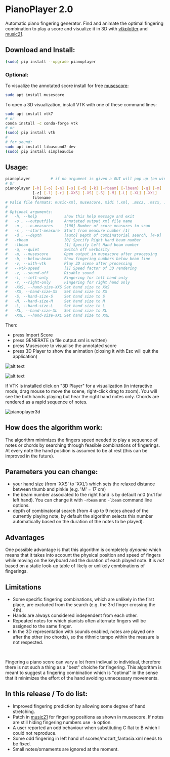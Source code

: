 # PianoPlayer 2.0
Automatic piano fingering generator. 
Find and animate the optimal fingering combination to play a score 
and visualize it in 3D with [vtkplotter](https://github.com/marcomusy/vtkplotter)
and [music21](http://web.mit.edu/music21).<br />

## Download and Install:
```bash
(sudo) pip install --upgrade pianoplayer
```

### Optional:
To visualize the annotated score install for free [musescore](https://musescore.org/it/download):
```bash
sudo apt install musescore
```

To open a 3D visualization, install VTK with one of these command lines:
```bash
sudo apt install vtk7
# or
conda install -c conda-forge vtk
# or 
(sudo) pip install vtk
#
# for sound:
sudo apt install libasound2-dev
(sudo) pip install simpleaudio
```

## Usage: 
```bash
pianoplayer         # if no argument is given a GUI will pop up (on windows try `python pianoplayer`)
# Or
pianoplayer [-h] [-o] [-n] [-s] [-d] [-k] [-rbeam] [-lbeam] [-q] [-m] [-v] [--vtk-speed] 
            [-z] [-l] [-r] [-XXS] [-XS] [-S] [-M] [-L] [-XL] [-XXL]
            filename
# Valid file formats: music-xml, musescore, midi (.xml, .mscz, .mscx, .mid)
#
# Optional arguments:
#   -h, --help            show this help message and exit
#   -o , --outputfile     Annotated output xml file name
#   -n , --n-measures     [100] Number of score measures to scan
#   -s , --start-measure  Start from measure number [1]
#   -d , --depth          [auto] Depth of combinatorial search, [4-9]
#   -rbeam                [0] Specify Right Hand beam number
#   -lbeam                [1] Specify Left Hand beam number
#   -q, --quiet           Switch off verbosity
#   -m, --musescore       Open output in musescore after processing
#   -b, --below-beam      Show fingering numbers below beam line
#   -v, --with-vtk        Play 3D scene after processing
#   --vtk-speed           [1] Speed factor of 3D rendering
#   -z, --sound-off       Disable sound
#   -l, --left-only       Fingering for left hand only
#   -r, --right-only      Fingering for right hand only
#   -XXS, --hand-size-XXS Set hand size to XXS
#   -XS, --hand-size-XS   Set hand size to XS
#   -S, --hand-size-S     Set hand size to S
#   -M, --hand-size-M     Set hand size to M
#   -L, --hand-size-L     Set hand size to L
#   -XL, --hand-size-XL   Set hand size to XL
#   -XXL, --hand-size-XXL Set hand size to XXL
```

Then:<br />
- press Import Score
- press GENERATE (a file output.xml is written)
- press Musescore to visualise the annotated score
- press 3D Player to show the animation (closing it with Esc will quit the application)

![alt text](https://user-images.githubusercontent.com/32848391/31662571-42a05c94-b33f-11e7-9a5e-989fea82ad4c.png)

![alt text](https://user-images.githubusercontent.com/32848391/31663245-a9e23e0c-b341-11e7-9e07-d90d4959521b.png)

If VTK is installed click on "3D Player" for a visualization (in interactive mode, drag mouse 
to move the scene, right-click drag to zoom). You will see the both hands playing but hear the right hand notes only. 
Chords are rendered as a rapid sequence of notes.

![pianoplayer3d](https://user-images.githubusercontent.com/32848391/44957809-b2c09500-aed6-11e8-9dc5-c2e52b632f94.gif)


## How does the algorithm work:
The algorithm minimizes the fingers speed needed to play a sequence of notes or chords by searching 
through feasible combinations of fingerings. 
At every note the hand position is assumed to be at rest (this can be improved in the future). 

## Parameters you can change:
- your hand size (from 'XXS' to 'XXL') which sets the relaxed distance between thumb and pinkie (e.g. 'M' = 17 cm)
- the beam number associated to the right hand is by default nr.0 (nr.1 for left hand). 
You can change it with `-rbeam` and `-lbeam` command line options.
- depth of combinatorial search (from 4 up to 9 notes ahead of the currently playing note, by
default the algorithm selects this number automatically based on the duration of the notes to be played).

## Advantages
One possible advantage is that this algorithm is completely *dynamic* which means that it 
takes into account the physical position and speed of fingers while moving on the keyboard and the duration of each played note. 
It is *not* based on a static look-up table of likely or unlikely combinations of fingerings.

## Limitations
- Some specific fingering combinations, which are unlikely in the first place, are excluded from the 
search (e.g. the 3rd finger crossing the 4th). 
- Hands are always considered independent from each other.
- Repeated notes for which pianists often alternate fingers will be assigned to the same finger.
- In the 3D representation with sounds enabled, notes are played one after the other (no chords), 
so the rithmic tempo within the measure is not respected.
<br />

Fingering a piano score can vary a lot from indivual to individual, therefore there is not such 
a thing as a "best" choiche for fingering. 
This algorithm is meant to suggest a fingering combination which is "optimal" in the sense that it
minimizes the effort of the hand avoiding unnecessary movements. 

## In this release / To do list:
- Improved fingering prediction by allowing some degree of hand stretching.
- Patch in [music21](http://web.mit.edu/music21) for fingering positions as shown in musescore. 
If notes are still hiding fingering numbers use `-b` option.
- A user reported an odd behaviour when substituting C flat to B which I could not reproduce.
- Some odd fingering in left hand of scores/mozart_fantasia.xml needs to be fixed.
- Small notes/ornaments are ignored at the moment.

